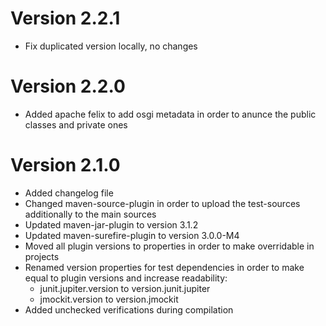 # Version 2.2.1

* Fix duplicated version locally, no changes 

# Version 2.2.0

* Added apache felix to add osgi metadata in order to anunce the public classes and private ones

# Version 2.1.0

* Added changelog file
* Changed maven-source-plugin in order to upload the test-sources additionally to the main sources
* Updated maven-jar-plugin to version 3.1.2
* Updated maven-surefire-plugin to version 3.0.0-M4
* Moved all plugin versions to properties in order to make overridable in projects
* Renamed version properties for test dependencies in order to make equal to plugin versions and increase readability:
  * junit.jupiter.version to version.junit.jupiter
  * jmockit.version to version.jmockit
* Added unchecked verifications during compilation